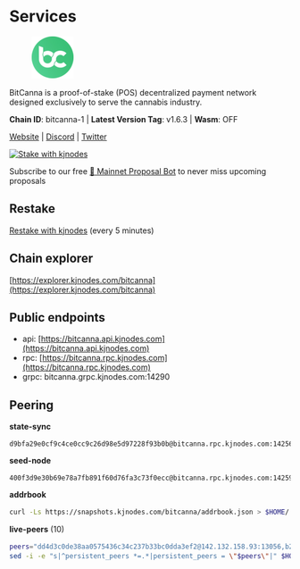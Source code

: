 # Services

<figure><img src="https://raw.githubusercontent.com/kj89/cosmos-images/main/logos/bitcanna.png" alt=""><figcaption></figcaption></figure>

BitCanna is a proof-of-stake (POS) decentralized payment network designed exclusively to serve the cannabis industry. 

**Chain ID**: bitcanna-1 | **Latest Version Tag**: v1.6.3 | **Wasm**: OFF

[Website](https://www.bitcanna.io) | [Discord](https://discord.gg/9AVrzaVQvs) | [Twitter](https://twitter.com/BitCannaGlobal)

[![Stake with kjnodes](https://i.ibb.co/cr44Q8j/button-stake-with-kjnodes.png)](https://restake.app/bitcanna/bcnavaloper1aym6s8eza7kjvnxuwxufrzccz6vqvgnsc47cc7)

Subscribe to our free [🤖 Mainnet Proposal Bot](https://t.me/kjnodes_proposal_bot) to never miss upcoming proposals

## Restake

[Restake with kjnodes](https://restake.app/bitcanna/bcnavaloper1aym6s8eza7kjvnxuwxufrzccz6vqvgnsc47cc7) (every 5 minutes)
## Chain explorer
[https://explorer.kjnodes.com/bitcanna](https://explorer.kjnodes.com/bitcanna)

## Public endpoints

* api: [https://bitcanna.api.kjnodes.com](https://bitcanna.api.kjnodes.com)
* rpc: [https://bitcanna.rpc.kjnodes.com](https://bitcanna.rpc.kjnodes.com)
* grpc: bitcanna.grpc.kjnodes.com:14290

## Peering

**state-sync**

```text
d9bfa29e0cf9c4ce0cc9c26d98e5d97228f93b0b@bitcanna.rpc.kjnodes.com:14256
```

**seed-node**

```text
400f3d9e30b69e78a7fb891f60d76fa3c73f0ecc@bitcanna.rpc.kjnodes.com:14259
```

**addrbook**
```bash
curl -Ls https://snapshots.kjnodes.com/bitcanna/addrbook.json > $HOME/.bcna/config/addrbook.json
```

**live-peers** (10)
```bash
peers="dd4d3c0de38aa0575436c34c237b33bc0dda3ef2@142.132.158.93:13056,b204222a9b6ca4eee39a836b7406483a5ad4e719@144.91.114.250:26656,fc1e91c5fcb699a83146588fd4b1790778bdc1f8@195.3.220.22:32656,d9bfa29e0cf9c4ce0cc9c26d98e5d97228f93b0b@65.109.88.38:14256,b587bf827b5f680c417601b536ffbd505c88bb07@193.70.45.106:13056,89757803f40da51678451735445ad40d5b15e059@169.155.168.66:26656,4dabde84771e8689403ce7c8b76d27e555ab2f00@65.21.136.170:50656,7c00beb4956bc40cd33ced6e2c2ffe07d4fa32e7@95.216.242.82:36656,b212d5740b2e11e54f56b072dc13b6134650cfb5@169.155.168.54:26656,65b12d58cc642eb8a1eb4e8344eaf26afce2e6d3@37.120.191.47:36656"
sed -i -e "s|^persistent_peers *=.*|persistent_peers = \"$peers\"|" $HOME/.bcna/config/config.toml
```
